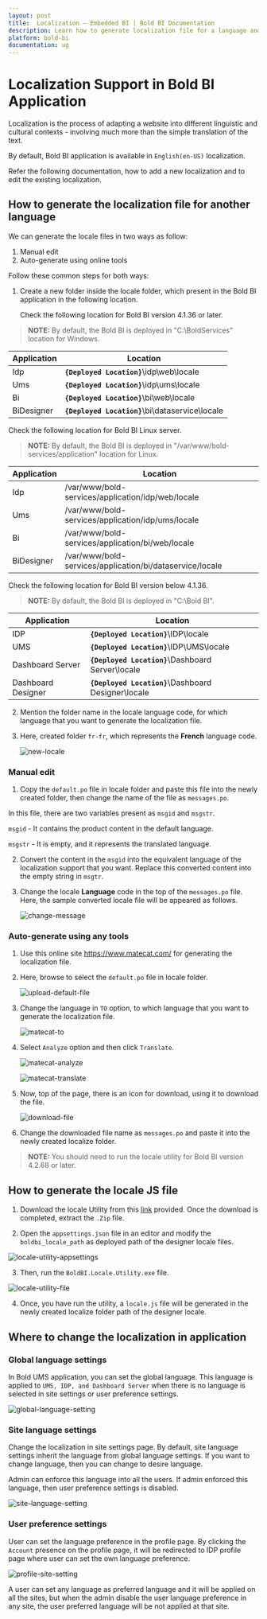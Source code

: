 ```yaml
---
layout: post
title:  Localization – Embedded BI | Bold BI Documentation
description: Learn how to generate localization file for a language and localize Bold BI application deployed in your server.
platform: bold-bi
documentation: ug
---
```


# Localization Support in Bold BI Application

Localization is the process of adapting a website into different linguistic and cultural contexts - involving much more than the simple translation of the text.

By default, Bold BI application is available in `English(en-US)` localization.

Refer the following documentation, how to add a new localization and to edit the existing localization.

## How to generate the localization file for another language

We can generate the locale files in two ways as follow:

1. Manual edit
2. Auto-generate using online tools

Follow these common steps for both ways:

1. Create a new folder inside the locale folder, which present in the Bold BI application in the following location.

   Check the following location for Bold BI version 4.1.36 or later.

> **NOTE:** By default, the Bold BI is deployed in "C:\BoldServices" location for Windows.

| Application       	| Location                                                  	|
|-------------------	|-----------------------------------------------------------	|
| Idp                	| **`{Deployed Location}`**\idp\web\locale                  |
| Ums               	| **`{Deployed Location}`**\idp\ums\locale                  	|
| Bi                	| **`{Deployed Location}`**\bi\web\locale                    	|
| BiDesigner          | **`{Deployed Location}`**\bi\dataservice\locale            	|

   Check the following location for Bold BI Linux server.

> **NOTE:** By default, the Bold BI is deployed in "/var/www/bold-services/application" location for Linux.

| Application       	| Location                                                  |
|-------------------	|-----------------------------------------------------------|
| Idp                	| /var/www/bold-services/application/idp/web/locale      |
| Ums               	| /var/www/bold-services/application/idp/ums/locale         |
| Bi                	| /var/www/bold-services/application/bi/web/locale          |
| BiDesigner          | /var/www/bold-services/application/bi/dataservice/locale |


   Check the following location for Bold BI version below 4.1.36.

   > **NOTE:** By default, the Bold BI is deployed in "C:\Bold BI".

| Application       	| Location                                                  	|
|-------------------	|-----------------------------------------------------------	|
| IDP                	| **`{Deployed Location}`**\IDP\locale                     	|
| UMS               	| **`{Deployed Location}`**\IDP\UMS\locale                   	|
| Dashboard Server   	| **`{Deployed Location}`**\Dashboard Server\locale        	|
| Dashboard Designer  |	**`{Deployed Location}`**\Dashboard Designer\locale         |

2. Mention the folder name in the locale language code, for which language that you want to generate the localization file.

3. Here, created folder `fr-fr`, which represents the **French** language code.

   ![new-locale](/static/assets/embedded/localization/images/new-locale-folder.png)

### Manual edit

1. Copy the `default.po` file in locale folder and paste this file into the newly created folder, then change the name of the file as `messages.po`.

In this file, there are two variables present as `msgid` and `msgstr`.

`msgid`  - It contains the product content in the default language.

`msgstr` - It is empty, and it represents the translated language. 

2. Convert the content in the `msgid` into the equivalent language of the localization support that you want. Replace this converted content into the empty string in `msgtr`. 

3. Change the locale **Language** code in the top of the `messages.po` file.
Here, the sample converted locale file will be appeared as follows.

   ![change-message](/static/assets/embedded/localization/images/change-message.png#width=65%)

### Auto-generate using any tools

1. Use this online site https://www.matecat.com/ for generating the localization file.

2. Here, browse to select the `default.po` file in locale folder.

   ![upload-default-file](/static/assets/embedded/localization/images/drag-locale-default-file.png)

3. Change the language in `TO` option, to which language that you want to generate the localization file.

   ![matecat-to](/static/assets/embedded/localization/images/matecat-to-option.png)

4. Select `Analyze` option and then click `Translate`.

   ![matecat-analyze](/static/assets/embedded/localization/images/matecat-analyze.png)

   ![matecat-translate](/static/assets/embedded/localization/images/matecat-translate.png)

5. Now, top of the page, there is an icon for download, using it to download the file.

   ![download-file](/static/assets/embedded/localization/images/matecat-download.png)

6. Change the downloaded file name as `messages.po` and paste it into the newly created localize folder.

> **NOTE:** You should need to run the locale utility for Bold BI version 4.2.68 or later.

## How to generate the locale JS file

1. Download the locale Utility from this [link](http://files2.syncfusion.com/Installs/BoldBILocaleUtility.zip) provided. Once the download is completed, extract the `.Zip` file.

2. Open the `appsettings.json` file in an editor and modify the `boldbi_locale_path` as deployed path of the designer locale files.

  ![locale-utility-appsettings](/static/assets/embedded/localization/images/locale-utility-appsettings.png)

3. Then, run the `BoldBI.Locale.Utility.exe` file.

  ![locale-utility-file](/static/assets/embedded/localization/images/locale-utility-file.png)

4. Once, you have run the utility, a `locale.js` file will be generated in the newly created localize folder path of the designer locale.

## Where to change the localization in application

### Global language settings

In Bold UMS application, you can set the global language. This language is applied to `UMS, IDP, and Dashboard Server` when there is no language is selected in site settings or user preference settings.

  ![global-language-setting](/static/assets/embedded/localization/images/global-language-setting.png)

### Site language settings

Change the localization in site settings page. By default, site language settings inherit the language from global language settings. If you want to change language, then you can change to desire language.

Admin can enforce this language into all the users. If admin enforced this language, then user preference settings is disabled.

  ![site-language-setting](/static/assets/embedded/localization/images/site-language-setting.png#width=65%)

### User preference settings

User can set the language preference in the profile page. By clicking the `Account` presence on the profile page, it will be redirected to IDP profile page where user can set the own language preference.

  ![profile-site-setting](/static/assets/embedded/localization/images/profile-site-setting.png#width=55%)

A user can set any language as preferred language and it will be applied on all the sites, but when the admin disable the user language preference in any site, the user preferred language will be not applied at that site.